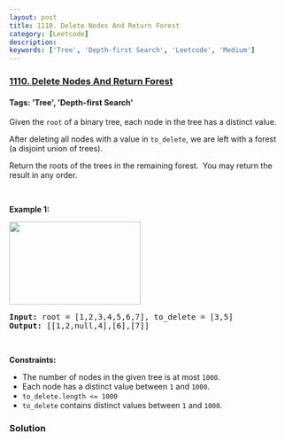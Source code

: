 ```yaml
---
layout: post
title: 1110. Delete Nodes And Return Forest
category: [Leetcode]
description: 
keywords: ['Tree', 'Depth-first Search', 'Leetcode', 'Medium']
---
```

### [1110. Delete Nodes And Return Forest](https://leetcode.com/problems/delete-nodes-and-return-forest)

#### Tags: 'Tree', 'Depth-first Search'

<div class="content__u3I1 question-content__JfgR"><div><p>Given the <code>root</code> of a binary tree, each node in the tree has a distinct value.</p>
<p>After deleting all nodes with a value in <code>to_delete</code>, we are left with a forest (a disjoint union of trees).</p>
<p>Return the roots of the trees in the remaining forest.  You may return the result in any order.</p>
<p> </p>
<p><strong>Example 1:</strong></p>
<p><strong><img alt="" src="https://assets.leetcode.com/uploads/2019/07/01/screen-shot-2019-07-01-at-53836-pm.png" style="width: 237px; height: 150px;"/></strong></p>
<pre><strong>Input:</strong> root = [1,2,3,4,5,6,7], to_delete = [3,5]
<strong>Output:</strong> [[1,2,null,4],[6],[7]]
</pre>
<p> </p>
<p><strong>Constraints:</strong></p>
<ul>
<li>The number of nodes in the given tree is at most <code>1000</code>.</li>
<li>Each node has a distinct value between <code>1</code> and <code>1000</code>.</li>
<li><code>to_delete.length &lt;= 1000</code></li>
<li><code>to_delete</code> contains distinct values between <code>1</code> and <code>1000</code>.</li>
</ul></div></div>

### Solution
